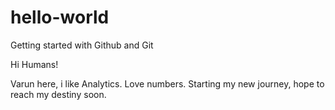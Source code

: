 # hello-world
Getting started with Github and Git

Hi Humans!

Varun here, i like Analytics. Love numbers. 
Starting my new journey, hope to reach my destiny soon.
